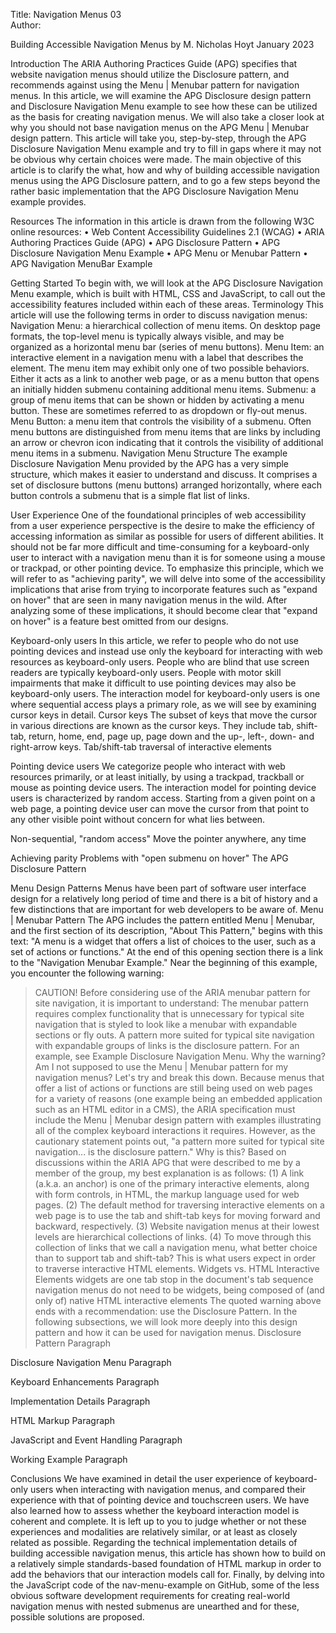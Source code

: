 Title: Navigation Menus 03  
Author:

Building Accessible Navigation Menus
by M. Nicholas Hoyt
January 2023

Introduction
The ARIA Authoring Practices Guide (APG) specifies that website navigation menus should utilize the Disclosure pattern, and recommends against using the Menu | Menubar pattern for navigation menus. In this article, we will examine the APG Disclosure design pattern and Disclosure Navigation Menu example to see how these can be utilized as the basis for creating navigation menus. We will also take a closer look at why you should not base navigation menus on the APG Menu | Menubar design pattern.
This article will take you, step-by-step, through the APG Disclosure Navigation Menu example and try to fill in gaps where it may not be obvious why certain choices were made. The main objective of this article is to clarify the what, how and why of building accessible navigation menus using the APG Disclosure pattern, and to go a few steps beyond the rather basic implementation that the APG Disclosure Navigation Menu example provides.

Resources
The information in this article is drawn from the following W3C online resources:
	•	Web Content Accessibility Guidelines 2.1 (WCAG)
	•	ARIA Authoring Practices Guide (APG)
	•	APG Disclosure Pattern
	•	APG Disclosure Navigation Menu Example
	•	APG Menu or Menubar Pattern
	•	APG Navigation MenuBar Example

Getting Started
To begin with, we will look at the APG Disclosure Navigation Menu example, which is built with HTML, CSS and JavaScript, to call out the accessibility features included within each of these areas.
Terminology
This article will use the following terms in order to discuss navigation menus:
Navigation Menu: a hierarchical collection of menu items. On desktop page formats, the top-level menu is typically always visible, and may be organized as a horizontal menu bar (series of menu buttons).
Menu Item: an interactive element in a navigation menu with a label that describes the element. The menu item may exhibit only one of two possible behaviors. Either it acts as a link to another web page, or as a menu button that opens an initially hidden submenu containing additional menu items.
Submenu:  a group of menu items that can be shown or hidden by activating a menu button. These are sometimes referred to as dropdown or fly-out menus.
Menu Button: a menu item that controls the visibility of a submenu. Often menu buttons are distinguished from menu items that are links by including an arrow or chevron icon indicating that it controls the visibility of additional menu items in a submenu.
Navigation Menu Structure
The example Disclosure Navigation Menu provided by the APG has a very simple structure, which makes it easier to understand and discuss. It comprises a set of disclosure buttons (menu buttons) arranged horizontally, where each button controls a submenu that is a simple flat list of links.

User Experience
One of the foundational principles of web accessibility from a user experience perspective is the desire to make the efficiency of accessing information as similar as possible for users of different abilities. It should not be far more difficult and time-consuming for a keyboard-only user to interact with a navigation menu than it is for someone using a mouse or trackpad, or other pointing device.
To emphasize this principle, which we will refer to as "achieving parity", we will delve into some of the accessibility implications that arise from trying to incorporate features such as "expand on hover" that are seen in many navigation menus in the wild. After analyzing some of these implications, it should become clear that "expand on hover" is a feature best omitted from our designs.

Keyboard-only users
In this article, we refer to people who do not use pointing devices and instead use only the keyboard for interacting with web resources as keyboard-only users. People who are blind that use screen readers are typically keyboard-only users. People with motor skill impairments that make it difficult to use pointing devices may also be keyboard-only users.
The interaction model for keyboard-only users is one where sequential access plays a primary role, as we will see by examining cursor keys in detail.
Cursor keys
The subset of keys that move the cursor in various directions are known as the cursor keys. They include tab, shift-tab, return, home, end, page up, page down and the up-, left-, down- and right-arrow keys.
Tab/shift-tab traversal of interactive elements

Pointing device users
We categorize people who interact with web resources primarily, or at least initially, by using a trackpad, trackball or mouse as pointing device users.
The interaction model for pointing device users is characterized by random access. Starting from a given point on a web page, a pointing device user can move the cursor from that point to any other visible point without concern for what lies between.

Non-sequential, "random access"
Move the pointer anywhere, any time

Achieving parity
Problems with "open submenu on hover"
The APG Disclosure Pattern

Menu Design Patterns
Menus have been part of software user interface design for a relatively long period of time and there is a bit of history and a few distinctions that are important for web developers to be aware of.
Menu | Menubar Pattern
The APG includes the pattern entitled Menu | Menubar, and the first section of its description, "About This Pattern," begins with this text: "A menu is a widget that offers a list of choices to the user, such as a set of actions or functions."
At the end of this opening section there is a link to the "Navigation Menubar Example." Near the beginning of this example, you encounter the following warning:
> CAUTION! Before considering use of the ARIA menubar pattern for site navigation, it is important to understand: The menubar pattern requires complex functionality that is unnecessary for typical site navigation that is styled to look like a menubar with expandable sections or fly outs. A pattern more suited for typical site navigation with expandable groups of links is the disclosure pattern. For an example, see Example Disclosure Navigation Menu.
Why the warning? Am I not supposed to use the Menu | Menubar pattern for my navigation menus? Let's try and break this down.
Because menus that offer a list of actions or functions are still being used on web pages for a variety of reasons (one example being an embedded application such as an HTML editor in a CMS), the ARIA specification must include the Menu | Menubar design pattern with examples illustrating all of the complex keyboard interactions it requires.
However, as the cautionary statement points out, "a pattern more suited for typical site navigation... is the disclosure pattern." Why is this?
Based on discussions within the ARIA APG that were described to me by a member of the group, my best explanation is as follows: (1) A link (a.k.a. an anchor) is one of the primary interactive elements, along with form controls, in HTML, the markup language used for web pages. (2) The default method for traversing interactive elements on a web page is to use the tab and shift-tab keys for moving forward and backward, respectively. (3) Website navigation menus at their lowest levels are hierarchical collections of links. (4) To move through this collection of links that we call a navigation menu, what better choice than to support tab and shift-tab? This is what users expect in order to traverse interactive HTML elements.
Widgets vs. HTML Interactive Elements
widgets are one tab stop in the document's tab sequence
navigation menus do not need to be widgets, being composed of (and only of) native HTML interactive elements
The quoted warning above ends with a recommendation: use the Disclosure Pattern. In the following subsections, we will look more deeply into this design pattern and how it can be used for navigation menus.
Disclosure Pattern
Paragraph

Disclosure Navigation Menu
Paragraph

Keyboard Enhancements
Paragraph

Implementation Details
Paragraph

HTML Markup
Paragraph

JavaScript and Event Handling
Paragraph

Working Example
Paragraph

Conclusions
We have examined in detail the user experience of keyboard-only users when interacting with navigation menus, and compared their experience with that of pointing device and touchscreen users. We have also learned how to assess whether the keyboard interaction model is coherent and complete. It is left up to you to judge whether or not these experiences and modalities are relatively similar, or at least as closely related as possible.
Regarding the technical implementation details of building accessible navigation menus, this article has shown how to build on a relatively simple standards-based foundation of HTML markup in order to add the behaviors that our interaction models call for.
Finally, by delving into the JavaScript code of the nav-menu-example on GitHub, some of the less obvious software development requirements for creating real-world navigation menus with nested submenus are unearthed and for these, possible solutions are proposed.
